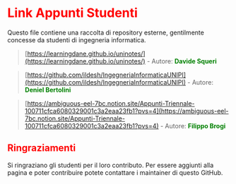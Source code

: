 # <font color="red">Link Appunti Studenti</font>

Questo file contiene una raccolta di repository esterne, gentilmente concesse da studenti di ingegneria informatica.

>[https://learningdane.github.io/uninotes/](https://learningdane.github.io/uninotes/) - Autore: <STRONG><font color="green">Davide Squeri</font></STRONG>

>[https://github.com/ildesh/IngegneriaInformaticaUNIPI](https://github.com/ildesh/IngegneriaInformaticaUNIPI) - Autore: <STRONG><font color="green">Deniel Bertolini</font></STRONG>

>[https://ambiguous-eel-7bc.notion.site/Appunti-Triennale-100711cfca6080329001c3a2eaa23fb1?pvs=4](https://ambiguous-eel-7bc.notion.site/Appunti-Triennale-100711cfca6080329001c3a2eaa23fb1?pvs=4) - Autore: <STRONG><font color="green">Filippo Brogi</font></STRONG>

## <font color="red">Ringraziamenti</font>
Si ringraziano gli studenti per il loro contributo. Per essere aggiunti alla pagina e poter contribuire potete contattare i maintainer di questo GitHub.
